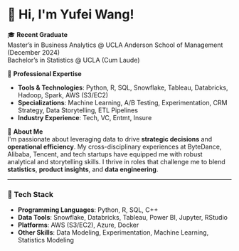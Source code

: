 # 👋 Hi, I'm Yufei Wang!

🎓 **Recent Graduate**  
Master’s in Business Analytics @ UCLA Anderson School of Management (December 2024)  
Bachelor’s in Statistics @ UCLA (Cum Laude)  

💼 **Professional Expertise**  
- **Tools & Technologies**: Python, R, SQL, Snowflake, Tableau, Databricks, Hadoop, Spark, AWS (S3/EC2)
- **Specializations**: Machine Learning, A/B Testing, Experimentation, CRM Strategy, Data Storytelling, ETL Pipelines
- **Industry Experience**: Tech, VC, Entmt, Insure  

🌟 **About Me**  
I'm passionate about leveraging data to drive **strategic decisions** and **operational efficiency**. My cross-disciplinary experiences at ByteDance, Alibaba, Tencent, and tech startups have equipped me with robust analytical and storytelling skills. I thrive in roles that challenge me to blend **statistics**, **product insights**, and **data engineering**.

---

### 🔧 Tech Stack
- **Programming Languages**: Python, R, SQL, C++
- **Data Tools**: Snowflake, Databricks, Tableau, Power BI, Jupyter, RStudio  
- **Platforms**: AWS (S3/EC2), Azure, Docker  
- **Other Skills**: Data Modeling, Experimentation, Machine Learning, Statistics Modeling

